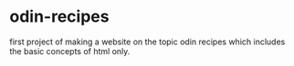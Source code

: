 # odin-recipes
first project of making a website on the topic odin recipes which includes the basic concepts of html only.